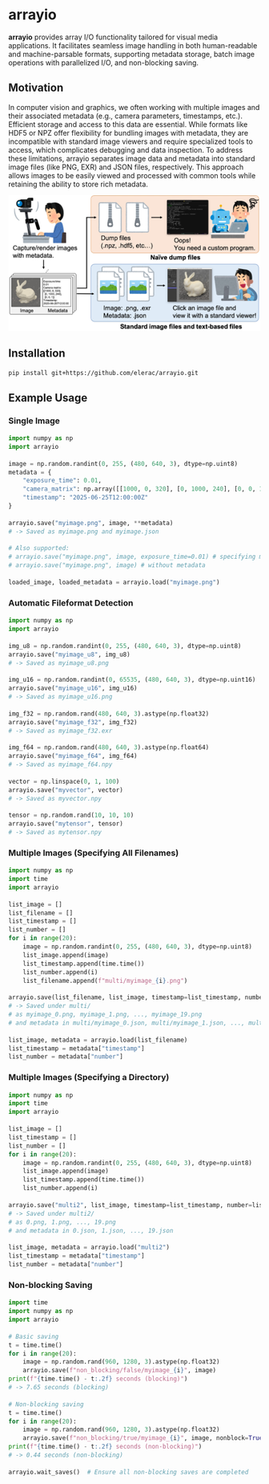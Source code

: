 # arrayio

**arrayio** provides array I/O functionality tailored for visual media applications. It facilitates seamless image handling in both human-readable and machine-parsable formats, supporting metadata storage, batch image operations with parallelized I/O, and non-blocking saving.

## Motivation

In computer vision and graphics, we often working with multiple images and their associated metadata (e.g., camera parameters, timestamps, etc.). Efficient storage and access to this data are essential.
While formats like HDF5 or NPZ offer flexibility for bundling images with metadata, they are incompatible with standard image viewers and require specialized tools to access, which complicates debugging and data inspection.
To address these limitations, arrayio separates image data and metadata into standard image files (like PNG, EXR) and JSON files, respectively. This approach allows images to be easily viewed and processed with common tools while retaining the ability to store rich metadata.

![motivation](docs/motivation.jpg)

## Installation

```bash
pip install git+https://github.com/elerac/arrayio.git
```

## Example Usage

### Single Image

```python
import numpy as np
import arrayio

image = np.random.randint(0, 255, (480, 640, 3), dtype=np.uint8)
metadata = {
    "exposure_time": 0.01,
    "camera_matrix": np.array([[1000, 0, 320], [0, 1000, 240], [0, 0, 1]]),
    "timestamp": "2025-06-25T12:00:00Z"
}

arrayio.save("myimage.png", image, **metadata)
# -> Saved as myimage.png and myimage.json

# Also supported:
# arrayio.save("myimage.png", image, exposure_time=0.01) # specifying metadata directly
# arrayio.save("myimage.png", image) # without metadata

loaded_image, loaded_metadata = arrayio.load("myimage.png")
```

### Automatic Fileformat Detection

```python
import numpy as np
import arrayio

img_u8 = np.random.randint(0, 255, (480, 640, 3), dtype=np.uint8)
arrayio.save("myimage_u8", img_u8)
# -> Saved as myimage_u8.png

img_u16 = np.random.randint(0, 65535, (480, 640, 3), dtype=np.uint16)
arrayio.save("myimage_u16", img_u16)
# -> Saved as myimage_u16.png

img_f32 = np.random.rand(480, 640, 3).astype(np.float32)
arrayio.save("myimage_f32", img_f32)
# -> Saved as myimage_f32.exr

img_f64 = np.random.rand(480, 640, 3).astype(np.float64)
arrayio.save("myimage_f64", img_f64)
# -> Saved as myimage_f64.npy

vector = np.linspace(0, 1, 100)
arrayio.save("myvector", vector)
# -> Saved as myvector.npy

tensor = np.random.rand(10, 10, 10)
arrayio.save("mytensor", tensor)
# -> Saved as mytensor.npy
```

### Multiple Images (Specifying All Filenames)

```python
import numpy as np
import time
import arrayio

list_image = []
list_filename = []
list_timestamp = []
list_number = []
for i in range(20):
    image = np.random.randint(0, 255, (480, 640, 3), dtype=np.uint8)
    list_image.append(image)
    list_timestamp.append(time.time())
    list_number.append(i)
    list_filename.append(f"multi/myimage_{i}.png")

arrayio.save(list_filename, list_image, timestamp=list_timestamp, number=list_number)
# -> Saved under multi/
# as myimage_0.png, myimage_1.png, ..., myimage_19.png
# and metadata in multi/myimage_0.json, multi/myimage_1.json, ..., multi/myimage_19.json

list_image, metadata = arrayio.load(list_filename)
list_timestamp = metadata["timestamp"]
list_number = metadata["number"]
```

### Multiple Images (Specifying a Directory)

```python
import numpy as np
import time
import arrayio

list_image = []
list_timestamp = []
list_number = []
for i in range(20):
    image = np.random.randint(0, 255, (480, 640, 3), dtype=np.uint8)
    list_image.append(image)
    list_timestamp.append(time.time())
    list_number.append(i)

arrayio.save("multi2", list_image, timestamp=list_timestamp, number=list_number)
# -> Saved under multi2/
# as 0.png, 1.png, ..., 19.png
# and metadata in 0.json, 1.json, ..., 19.json

list_image, metadata = arrayio.load("multi2")
list_timestamp = metadata["timestamp"]
list_number = metadata["number"]
```

### Non-blocking Saving

```python
import time
import numpy as np
import arrayio

# Basic saving
t = time.time()
for i in range(20):
    image = np.random.rand(960, 1280, 3).astype(np.float32)
    arrayio.save(f"non_blocking/false/myimage_{i}", image)
print(f"{time.time() - t:.2f} seconds (blocking)")
# -> 7.65 seconds (blocking)

# Non-blocking saving
t = time.time()
for i in range(20):
    image = np.random.rand(960, 1280, 3).astype(np.float32)
    arrayio.save(f"non_blocking/true/myimage_{i}", image, nonblock=True)
print(f"{time.time() - t:.2f} seconds (non-blocking)")
# -> 0.44 seconds (non-blocking)

arrayio.wait_saves()  # Ensure all non-blocking saves are completed
```
